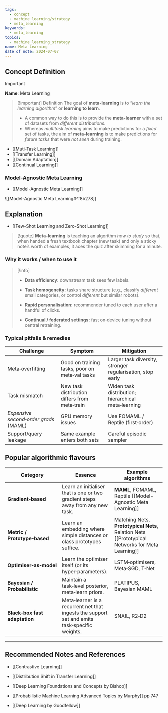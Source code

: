 ```yaml
---
tags:
  - concept
  - machine_learning/strategy
  - meta_learning
keywords:
  - meta_learning
topics:
  - machine_learning_strategy
name: Meta Learning
date of note: 2024-07-07
---
```


## Concept Definition

>[!important]
>**Name**: Meta Learning

>[!important] Definition
>The goal of **meta-learning** is to “*learn the learning algorithm*” or **learning to learn**.
>- A common way to do this is to provide the **meta-learner** with a set of datasets from *different distributions*.
>- Whereas *multitask learning* aims to make predictions for a *fixed* set of tasks, the aim of **meta-learning** is to make predictions for *future tasks* that were *not seen* during training.

- [[Muti-Task Learning]]
- [[Transfer Learning]]
- [[Domain Adaptation]]
- [[Continual Learning]]

### Model-Agnostic Meta Learning

- [[Model-Agnostic Meta Learning]]

![[Model-Agnostic Meta Learning#^f8b278]]

## Explanation

- [[Few-Shot Learning and Zero-Shot Learning]]

>[!quote]
> **Meta‑learning** is teaching an algorithm _how to study_ so that, when handed a fresh textbook chapter (new task) and only a sticky note’s worth of examples, it aces the quiz after skimming for a minute.



### Why it works / when to use it

>[!info] 
> - **Data efficiency:** downstream task sees few labels.
>     
> - **Task homogeneity:** tasks share structure (e.g., classify _different_ small categories, or control _different_ but similar robots).
>     
> - **Rapid personalisation:** recommender tuned to each user after a handful of clicks.
>     
> - **Continual / federated settings:** fast on‑device tuning without central retraining.

### Typical pitfalls & remedies

| **Challenge**                         | Symptom                                        | Mitigation                                                 |
| ------------------------------------- | ---------------------------------------------- | ---------------------------------------------------------- |
| Meta‑overfitting                      | Good on training tasks, poor on meta‑val tasks | Larger task diversity, stronger regularisation, stop early |
| Task mismatch                         | New task distribution differs from meta‑train  | Widen task distribution; hierarchical meta‑learning        |
| *Expensive second‑order grads* (MAML) | GPU memory issues                              | Use FOMAML / Reptile (first‑order)                         |
| Support/query leakage                 | Same example enters both sets                  | Careful episodic sampler                                   |



## Popular algorithmic flavours

| Category                      | Essence                                                                                       | Example algorithms                                                                              |
| ----------------------------- | --------------------------------------------------------------------------------------------- | ----------------------------------------------------------------------------------------------- |
| **Gradient‑based**            | Learn an initialiser that is one or two gradient steps away from any new task.                | **MAML**, FOMAML, Reptile [[Model-Agnostic Meta Learning]]                                      |
| **Metric / Prototype‑based**  | Learn an embedding where simple distances or class prototypes suffice.                        | Matching Nets, **Prototypical Nets**, Relation Nets [[Prototypical Networks for Meta Learning]] |
| **Optimiser‑as‑model**        | Learn the optimiser itself (or its hyper‑parameters).                                         | LSTM‑optimisers, Meta‑SGD, T‑Net                                                                |
| **Bayesian / Probabilistic**  | Maintain a task‑level posterior, meta‑learn priors.                                           | PLATIPUS, Bayesian MAML                                                                         |
| **Black‑box fast adaptation** | Meta‑learner is a recurrent net that ingests the support set and emits task‑specific weights. | SNAIL, R2‑D2                                                                                    |




-----------
##  Recommended Notes and References

- [[Contrastive Learning]]
- [[Distribution Shift in Transfer Learning]]

- [[Deep Learning Foundations and Concepts by Bishop]]
- [[Probabilistic Machine Learning Advanced Topics by Murphy]] pp 747
- [[Deep Learning by Goodfellow]]